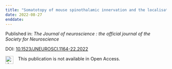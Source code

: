 ```yaml
---
title: "Somatotopy of mouse spinothalamic innervation and the localisation of a noxious stimulus requires DCC expression by Phox2a neurons."
date: 2022-08-27
enddate:
---
```


Published in: *The Journal of neuroscience : the official journal of the Society for Neuroscience*

DOI: [10.1523/JNEUROSCI.1164-22.2022](https://doi.org/10.1523/JNEUROSCI.1164-22.2022)

<img src="https://upload.wikimedia.org/wikipedia/commons/thumb/0/0e/Closed_Access_logo_transparent.svg/1200px-Closed_Access_logo_transparent.svg.png" alt="drawing" width="25" align="left"/> &nbsp;&nbsp;&nbsp;This publication is not available in Open Access.


